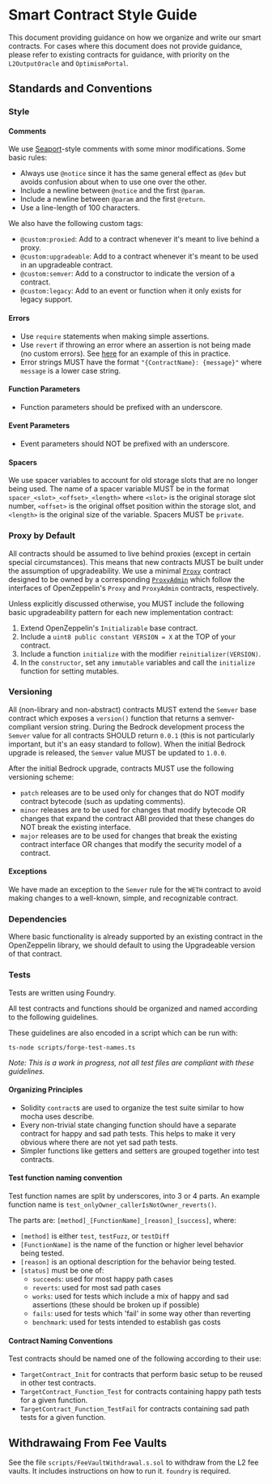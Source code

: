 # Smart Contract Style Guide

This document providing guidance on how we organize and write our smart contracts. For cases where
this document does not provide guidance, please refer to existing contracts for guidance,
with priority on the `L2OutputOracle` and `OptimismPortal`.

## Standards and Conventions

### Style

#### Comments

We use [Seaport](https://github.com/ProjectOpenSea/seaport/blob/main/contracts/Seaport.sol)-style comments with some minor modifications.
Some basic rules:

- Always use `@notice` since it has the same general effect as `@dev` but avoids confusion about when to use one over the other.
- Include a newline between `@notice` and the first `@param`.
- Include a newline between `@param` and the first `@return`.
- Use a line-length of 100 characters.

We also have the following custom tags:

- `@custom:proxied`: Add to a contract whenever it's meant to live behind a proxy.
- `@custom:upgradeable`: Add to a contract whenever it's meant to be used in an upgradeable contract.
- `@custom:semver`: Add to a constructor to indicate the version of a contract.
- `@custom:legacy`: Add to an event or function when it only exists for legacy support.

#### Errors

- Use `require` statements when making simple assertions.
- Use `revert` if throwing an error where an assertion is not being made (no custom errors). See [here](https://github.com/mantlenetworkio/mantle/blob/861ae315a6db698a8c0adb1f8eab8311fd96be4c/packages/contracts-bedrock/contracts/L2/OVM_ETH.sol#L31) for an example of this in practice.
- Error strings MUST have the format `"{ContractName}: {message}"` where `message` is a lower case string.

#### Function Parameters

- Function parameters should be prefixed with an underscore.

#### Event Parameters

- Event parameters should NOT be prefixed with an underscore.

#### Spacers

We use spacer variables to account for old storage slots that are no longer being used.
The name of a spacer variable MUST be in the format `spacer_<slot>_<offset>_<length>` where `<slot>` is the original storage slot number, `<offset>` is the original offset position within the storage slot, and `<length>` is the original size of the variable.
Spacers MUST be `private`.

### Proxy by Default

All contracts should be assumed to live behind proxies (except in certain special circumstances).
This means that new contracts MUST be built under the assumption of upgradeability.
We use a minimal [`Proxy`](./contracts/universal/Proxy.sol) contract designed to be owned by a corresponding [`ProxyAdmin`](./contracts/universal/ProxyAdmin.sol) which follow the interfaces of OpenZeppelin's `Proxy` and `ProxyAdmin` contracts, respectively.

Unless explicitly discussed otherwise, you MUST include the following basic upgradeability pattern for each new implementation contract:

1. Extend OpenZeppelin's `Initializable` base contract.
2. Include a `uint8 public constant VERSION = X` at the TOP of your contract.
3. Include a function `initialize` with the modifier `reinitializer(VERSION)`.
4. In the `constructor`, set any `immutable` variables and call the `initialize` function for setting mutables.

### Versioning

All (non-library and non-abstract) contracts MUST extend the `Semver` base contract which exposes a `version()` function that returns a semver-compliant version string.
During the Bedrock development process the `Semver` value for all contracts SHOULD return `0.0.1` (this is not particularly important, but it's an easy standard to follow).
When the initial Bedrock upgrade is released, the `Semver` value MUST be updated to `1.0.0`.

After the initial Bedrock upgrade, contracts MUST use the following versioning scheme:

- `patch` releases are to be used only for changes that do NOT modify contract bytecode (such as updating comments).
- `minor` releases are to be used for changes that modify bytecode OR changes that expand the contract ABI provided that these changes do NOT break the existing interface.
- `major` releases are to be used for changes that break the existing contract interface OR changes that modify the security model of a contract.

#### Exceptions

We have made an exception to the `Semver` rule for the `WETH` contract to avoid making changes to a well-known, simple, and recognizable contract.

### Dependencies

Where basic functionality is already supported by an existing contract in the OpenZeppelin library,
we should default to using the Upgradeable version of that contract.

### Tests

Tests are written using Foundry.

All test contracts and functions should be organized and named according to the following guidelines.

These guidelines are also encoded in a script which can be run with:

```
ts-node scripts/forge-test-names.ts
```

_Note: This is a work in progress, not all test files are compliant with these guidelines._

#### Organizing Principles

- Solidity `contract`s are used to organize the test suite similar to how mocha uses describe.
- Every non-trivial state changing function should have a separate contract for happy and sad path
  tests. This helps to make it very obvious where there are not yet sad path tests.
- Simpler functions like getters and setters are grouped together into test contracts.

#### Test function naming convention

Test function names are split by underscores, into 3 or 4 parts. An example function name is `test_onlyOwner_callerIsNotOwner_reverts()`.

The parts are: `[method]_[FunctionName]_[reason]_[success]`, where:

- `[method]` is either `test`, `testFuzz`, or `testDiff`
- `[FunctionName]` is the name of the function or higher level behavior being tested.
- `[reason]` is an optional description for the behavior being tested.
- `[status]` must be one of:
  - `succeeds`: used for most happy path cases
  - `reverts`: used for most sad path cases
  - `works`: used for tests which include a mix of happy and sad assertions (these should be broken up if possible)
  - `fails`: used for tests which 'fail' in some way other than reverting
  - `benchmark`: used for tests intended to establish gas costs

#### Contract Naming Conventions

Test contracts should be named one of the following according to their use:

- `TargetContract_Init` for contracts that perform basic setup to be reused in other test contracts.
- `TargetContract_Function_Test` for contracts containing happy path tests for a given function.
- `TargetContract_Function_TestFail` for contracts containing sad path tests for a given function.

## Withdrawaing From Fee Vaults

See the file `scripts/FeeVaultWithdrawal.s.sol` to withdraw from the L2 fee vaults. It includes
instructions on how to run it. `foundry` is required.

